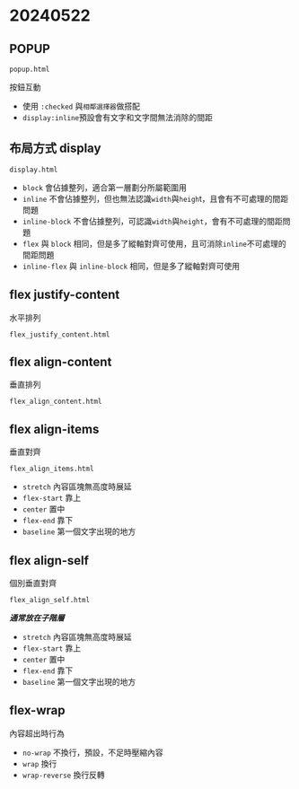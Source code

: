 # 20240522

## POPUP

`popup.html`

按鈕互動

- 使用 `:checked` 與`相鄰選擇器`做搭配
- `display:inline`預設會有文字和文字間無法消除的間距

## 布局方式 display

`display.html`

- `block` 會佔據整列，適合第一層劃分所屬範圍用
- `inline` 不會佔據整列，但也無法認識`width`與`heigh`t，且會有不可處理的間距問題
- `inline-block` 不會佔據整列，可認識`width`與`height`，會有不可處理的間距問題
- `flex` 與 `block` 相同，但是多了縱軸對齊可使用，且可消除`inline`不可處理的間距問題
- `inline-flex` 與 `inline-block` 相同，但是多了縱軸對齊可使用

## flex justify-content

水平排列

`flex_justify_content.html`

## flex align-content

垂直排列

`flex_align_content.html`

## flex align-items

垂直對齊

`flex_align_items.html`

- `stretch` 內容區塊無高度時展延
- `flex-start` 靠上
- `center` 置中
- `flex-end` 靠下
- `baseline` 第一個文字出現的地方

## flex align-self

個別垂直對齊

`flex_align_self.html`

***通常放在子階層***

- `stretch` 內容區塊無高度時展延
- `flex-start` 靠上
- `center` 置中
- `flex-end` 靠下
- `baseline` 第一個文字出現的地方

## flex-wrap

內容超出時行為

- `no-wrap` 不換行，預設，不足時壓縮內容
- `wrap` 換行
- `wrap-reverse` 換行反轉
